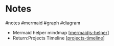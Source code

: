 # Notes
#notes #mermaid #graph #diagram

- Mermaid helper mindmap [[mermaidjs-helper]]
- Return:Projects Timeline [[projects-timeline]]


[//begin]: # "Autogenerated link references for markdown compatibility"
[mermaidjs-helper]: mermaidjs-helper "mermaidjs-helper"
[projects-timeline]: projects-timeline "Projects Timeline"
[//end]: # "Autogenerated link references"